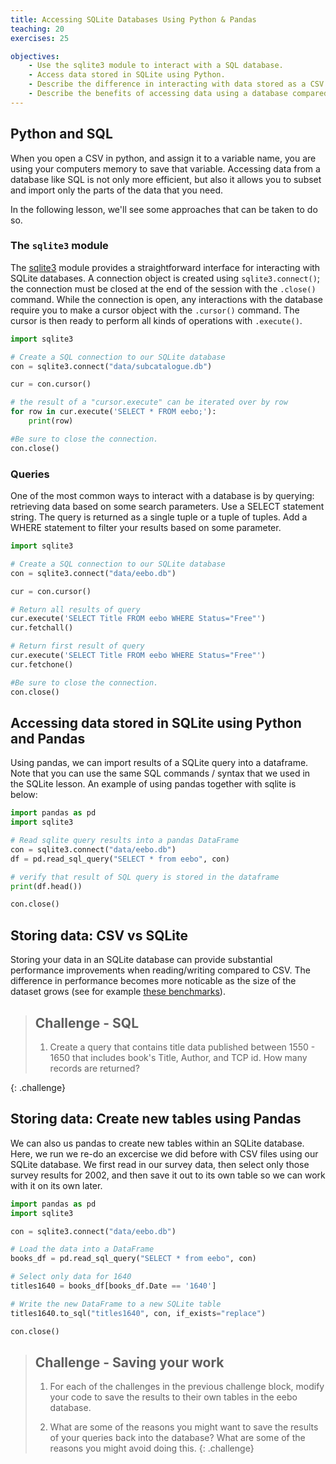 ```yaml
---
title: Accessing SQLite Databases Using Python & Pandas
teaching: 20
exercises: 25

objectives:
    - Use the sqlite3 module to interact with a SQL database.
    - Access data stored in SQLite using Python.
    - Describe the difference in interacting with data stored as a CSV file versus in SQLite.
    - Describe the benefits of accessing data using a database compared to a CSV file.
---
```


## Python and SQL

When you open a CSV in python, and assign it to a variable name, you are using
your computers memory to save that variable. Accessing data from a database like
SQL is not only more efficient, but also it allows you to subset and import only
the parts of the data that you need.

In the following lesson, we'll see some approaches that can be taken to do so.

### The `sqlite3` module

The [sqlite3] module provides a straightforward interface for interacting with
SQLite databases. A connection object is created using `sqlite3.connect()`; the
connection must be closed at the end of the session with the `.close()` command.
While the connection is open, any interactions with the database require you to
make a cursor object with the `.cursor()` command. The cursor is then ready to
perform all kinds of operations with `.execute()`.

[sqlite3]: https://docs.python.org/3/library/sqlite3.html

```python
import sqlite3

# Create a SQL connection to our SQLite database
con = sqlite3.connect("data/subcatalogue.db")

cur = con.cursor()

# the result of a "cursor.execute" can be iterated over by row
for row in cur.execute('SELECT * FROM eebo;'):
    print(row)

#Be sure to close the connection.
con.close()
```

### Queries

One of the most common ways to interact with a database is by querying:
retrieving data based on some search parameters. Use a SELECT statement string.
The query is returned as a single tuple or a tuple of tuples. Add a WHERE
statement to filter your results based on some parameter.

```python
import sqlite3

# Create a SQL connection to our SQLite database
con = sqlite3.connect("data/eebo.db")

cur = con.cursor()

# Return all results of query
cur.execute('SELECT Title FROM eebo WHERE Status="Free"')
cur.fetchall()

# Return first result of query
cur.execute('SELECT Title FROM eebo WHERE Status="Free"')
cur.fetchone()

#Be sure to close the connection.
con.close()
```

## Accessing data stored in SQLite using Python and Pandas

Using pandas, we can import results of a SQLite query into a dataframe. Note
that you can use the same SQL commands / syntax that we used in the SQLite
lesson. An example of using pandas together with sqlite is below:

```python
import pandas as pd
import sqlite3

# Read sqlite query results into a pandas DataFrame
con = sqlite3.connect("data/eebo.db")
df = pd.read_sql_query("SELECT * from eebo", con)

# verify that result of SQL query is stored in the dataframe
print(df.head())

con.close()
```

## Storing data: CSV vs SQLite

Storing your data in an SQLite database can provide substantial performance
improvements when reading/writing compared to CSV. The difference in performance
becomes more noticable as the size of the dataset grows (see for example [these
benchmarks]).

[these benchmarks]: http://sebastianraschka.com/Articles/2013_sqlite_database.html#results-and-conclusions


> ## Challenge - SQL
>
> 1. Create a query that contains title data published between 1550 - 1650 that 
>   includes book's Title, Author, and TCP id. How many records are returned?
>
{: .challenge}

## Storing data: Create new tables using Pandas

We can also us pandas to create new tables within an SQLite database. Here, we run we re-do an excercise we did before with CSV files using our SQLite database. We first read in our survey data, then select only those survey results for 2002, and then save it out to its own table so we can work with it on its own later.

```python
import pandas as pd
import sqlite3

con = sqlite3.connect("data/eebo.db")

# Load the data into a DataFrame
books_df = pd.read_sql_query("SELECT * from eebo", con)

# Select only data for 1640
titles1640 = books_df[books_df.Date == '1640']

# Write the new DataFrame to a new SQLite table
titles1640.to_sql("titles1640", con, if_exists="replace")

con.close()
```

> ## Challenge - Saving your work
>
> 1. For each of the challenges in the previous challenge block, modify your code to save the
>   results to their own tables in the eebo database.
>
> 2. What are some of the reasons you might want to save the results of your queries back into the
>   database? What are some of the reasons you might avoid doing this.
{: .challenge}
